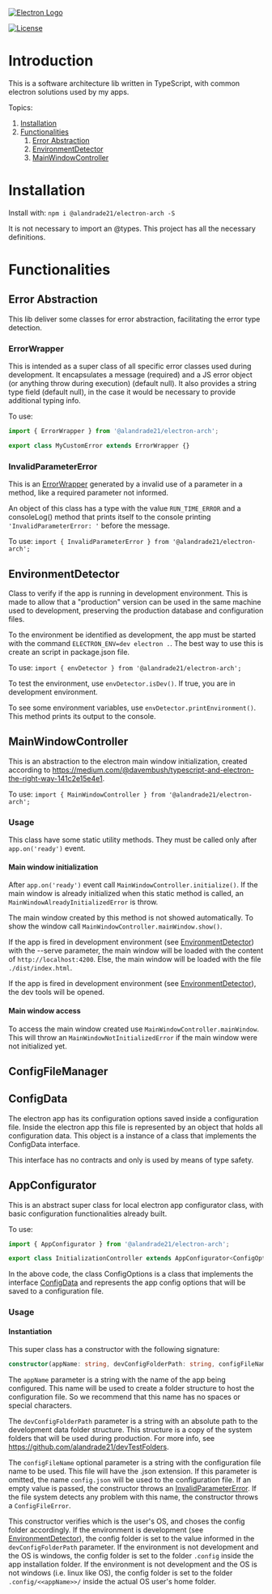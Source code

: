 [![Electron Logo](https://www.vectorlogo.zone/logos/electronjs/electronjs-icon.svg)](https://electronjs.org/)

[![License](https://img.shields.io/badge/License-AGPL--3-brightgreen.svg)](LICENSE.md)

# Introduction

This is a software architecture lib written in TypeScript, with common electron solutions used by my apps.

Topics:

1. [Installation](#installation)
1. [Functionalities](#functionalities)
   1. [Error Abstraction](#error-abstraction)
   1. [EnvironmentDetector](#environmentdetector)
   1. [MainWindowController](#mainwindowcontroller)

# Installation

Install with: `npm i @alandrade21/electron-arch -S`

It is not necessary to import an @types. This project has all the necessary definitions.

# Functionalities

## Error Abstraction

This lib deliver some classes for error abstraction, facilitating the error type detection.

### ErrorWrapper

This is intended as a super class of all specific error classes used during development. It encapsulates a message (required) and a JS error object (or anything throw during execution) (default null). It also provides a string type field (default null), in the case it would be necessary to provide additional typing info.

To use:

```typescript
import { ErrorWrapper } from '@alandrade21/electron-arch';

export class MyCustomError extends ErrorWrapper {}
```

### InvalidParameterError

This is an [ErrorWrapper](#errorWrapper) generated by a invalid use of a parameter in a method, like a required parameter not informed.

An object of this class has a type with the value `RUN_TIME_ERROR` and a consoleLog() method that prints itself to the console printing `'InvalidParameterError: '` before the message.

To use: `import { InvalidParameterError } from '@alandrade21/electron-arch';`

## EnvironmentDetector

Class to verify if the app is running in development environment. This is made to allow that a "production" version can be used in the same machine used to development, preserving the production database and configuration files.

To the environment be identified as development, the app must be started with the command `ELECTRON_ENV=dev electron .`. The best way to use this is create an script in package.json file.

To use: `import { envDetector } from '@alandrade21/electron-arch';`

To test the environment, use `envDetector.isDev()`. If true, you are in development environment.

To see some environment variables, use `envDetector.printEnvironment()`. This method prints its output to the console.

## MainWindowController

This is an abstraction to the electron main window initialization, created according to https://medium.com/@davembush/typescript-and-electron-the-right-way-141c2e15e4e1.

To use: `import { MainWindowController } from '@alandrade21/electron-arch';`

### Usage

This class have some static utility methods. They must be called only after `app.on('ready')` event.

#### Main window initialization

After `app.on('ready')` event call `MainWindowController.initialize()`. If the main window is already initialized when this static method is called, an `MainWindowAlreadyInitializedError` is throw.

The main window created by this method is not showed automatically. To show the window call `MainWindowController.mainWindow.show()`.

If the app is fired in development environment (see [EnvironmentDetector](#environmentdetector)) with the --serve parameter, the main window will be loaded with the content of `http://localhost:4200`. Else, the main window will be loaded with the file `./dist/index.html`.

If the app is fired in development environment (see [EnvironmentDetector](#environmentdetector)), the dev tools will be opened.

#### Main window access

To access the main window created use `MainWindowController.mainWindow`. This will throw an `MainWindowNotInitializedError` if the main window were not initialized yet.

## ConfigFileManager

## ConfigData

The electron app has its configuration options saved inside a configuration file. Inside the electron app this file is represented by an object that holds all configuration data. This object is a instance of a class that implements the ConfigData interface.

This interface has no contracts and only is used by means of type safety.

## AppConfigurator

This is an abstract super class for local electron app configurator class, with basic configuration functionalities already built.

To use:

```typescript
import { AppConfigurator } from '@alandrade21/electron-arch';

export class InitializationController extends AppConfigurator<ConfigOptions> {}
```

In the above code, the class ConfigOptions is a class that implements the interface [ConfigData](#configdata) and represents the app config options that will be saved to a configuration file.

### Usage

#### Instantiation

This super class has a constructor with the following signature:

```typescript
constructor(appName: string, devConfigFolderPath: string, configFileName: string = 'config')
```

The `appName` parameter is a string with the name of the app being configured. This name will be used to create a folder structure to host the configuration file. So we recommend that this name has no spaces or special characters.

The `devConfigFolderPath` parameter is a string with an absolute path to the development data folder structure. This structure is a copy of the system folders that will be used during production. For more info, see <https://github.com/alandrade21/devTestFolders>.

The `configFileName` optional parameter is a string with the configuration file name to be used. This file will have the .json extension. If this parameter is omitted, the name `config.json` will be used to the configuration file. If an empty value is passed, the constructor throws an [InvalidParameterError](#invalidparametererror). If the file system detects any problem with this name, the constructor throws a `ConfigFileError`.

This constructor verifies which is the user's OS, and choses the config folder accordingly. If the environment is development (see [EnvironmentDetector](#environmentdetector)), the config folder is set to the value informed in the `devConfigFolderPath` parameter. If the environment is not development and the OS is windows, the config folder is set to the folder `.config` inside the app installation folder. If the environment is not development and the OS is not windows (i.e. linux like OS), the config folder is set to the folder `.config/<<appName>>/` inside the actual OS user's home folder.
